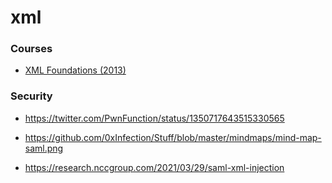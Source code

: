 # xml

### Courses

- [XML Foundations (2013)](http://dret.net/lectures/xml-fall13)

### Security

- https://twitter.com/PwnFunction/status/1350717643515330565

<!-- -->

- https://github.com/0xInfection/Stuff/blob/master/mindmaps/mind-map-saml.png

<!-- -->

- https://research.nccgroup.com/2021/03/29/saml-xml-injection
